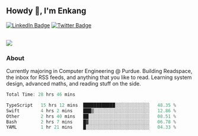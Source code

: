 ## Howdy 👋, I'm Enkang

<div id="badges">
  <a href="https://www.linkedin.com/in/enkyuan/"><img src="https://img.shields.io/badge/LinkedIn-blue?style=for-the-badge&logo=linkedin&logoColor=white" alt="LinkedIn Badge"/></a>
  <a href="https://twitter.com/enkyuan"><img src="https://img.shields.io/badge/X-000000?style=for-the-badge&logo=x&logoColor=white" alt="Twitter Badge"/></a>
</div>

<br/>

![](https://komarev.com/ghpvc/?username=enkyuan&color=blueviolet)

### About 

Currently majoring in Computer Engineering @ Purdue. Building Readspace, the inbox for RSS feeds, and anything that you like to read. Learning system design, advanced maths, and reading stuff on the side.

<!--START_SECTION:waka-->

```rust
Total Time: 28 hrs 46 mins

TypeScript   15 hrs 12 mins  ████████████░░░░░░░░░░░░░   48.35 %
Swift        4 hrs 2 mins    ███▒░░░░░░░░░░░░░░░░░░░░░   12.86 %
Other        2 hrs 40 mins   ██░░░░░░░░░░░░░░░░░░░░░░░   08.51 %
Bash         2 hrs 7 mins    █▓░░░░░░░░░░░░░░░░░░░░░░░   06.78 %
YAML         1 hr 21 mins    █░░░░░░░░░░░░░░░░░░░░░░░░   04.33 %
```

<!--END_SECTION:waka-->
